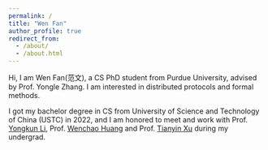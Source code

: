 ```yaml
---
permalink: /
title: "Wen Fan"
author_profile: true
redirect_from: 
  - /about/
  - /about.html
---
```


Hi, I am Wen Fan(范文), a CS PhD student from Purdue University, advised by Prof. Yongle Zhang. I am interested in distributed protocols and formal methods.

I got my bachelor degree in CS from University of Science and Technology of China (USTC) in 2022, and I am honored to meet and work with Prof. [Yongkun Li](http://staff.ustc.edu.cn/~ykli/), Prof. [Wenchao Huang](https://scholar.google.com/citations?user=whv_2gwAAAAJ&hl=en) and Prof. [Tianyin Xu](https://tianyin.github.io/) during my undergrad.